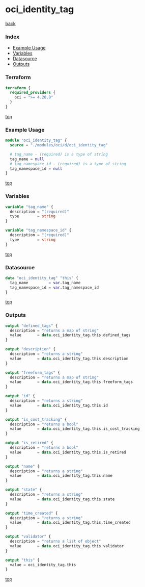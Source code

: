 # oci_identity_tag

[back](../oci.md)

### Index

- [Example Usage](#example-usage)
- [Variables](#variables)
- [Datasource](#datasource)
- [Outputs](#outputs)

### Terraform

```terraform
terraform {
  required_providers {
    oci = ">= 4.20.0"
  }
}
```

[top](#index)

### Example Usage

```terraform
module "oci_identity_tag" {
  source = "./modules/oci/d/oci_identity_tag"

  # tag_name - (required) is a type of string
  tag_name = null
  # tag_namespace_id - (required) is a type of string
  tag_namespace_id = null
}
```

[top](#index)

### Variables

```terraform
variable "tag_name" {
  description = "(required)"
  type        = string
}

variable "tag_namespace_id" {
  description = "(required)"
  type        = string
}
```

[top](#index)

### Datasource

```terraform
data "oci_identity_tag" "this" {
  tag_name         = var.tag_name
  tag_namespace_id = var.tag_namespace_id
}
```

[top](#index)

### Outputs

```terraform
output "defined_tags" {
  description = "returns a map of string"
  value       = data.oci_identity_tag.this.defined_tags
}

output "description" {
  description = "returns a string"
  value       = data.oci_identity_tag.this.description
}

output "freeform_tags" {
  description = "returns a map of string"
  value       = data.oci_identity_tag.this.freeform_tags
}

output "id" {
  description = "returns a string"
  value       = data.oci_identity_tag.this.id
}

output "is_cost_tracking" {
  description = "returns a bool"
  value       = data.oci_identity_tag.this.is_cost_tracking
}

output "is_retired" {
  description = "returns a bool"
  value       = data.oci_identity_tag.this.is_retired
}

output "name" {
  description = "returns a string"
  value       = data.oci_identity_tag.this.name
}

output "state" {
  description = "returns a string"
  value       = data.oci_identity_tag.this.state
}

output "time_created" {
  description = "returns a string"
  value       = data.oci_identity_tag.this.time_created
}

output "validator" {
  description = "returns a list of object"
  value       = data.oci_identity_tag.this.validator
}

output "this" {
  value = oci_identity_tag.this
}
```

[top](#index)